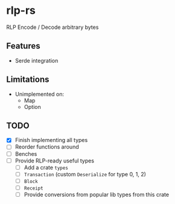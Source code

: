 # rlp-rs

RLP Encode / Decode arbitrary bytes

## Features

- Serde integration

## Limitations

- Unimplemented on:
    - Map
    - Option

## TODO

- [x] Finish implementing all types
- [ ] Reorder functions around
- [ ] Benches
- [ ] Provide RLP-ready useful types 
    - [ ] Add a crate `types`
    - [ ] `Transaction` (custom `Deserialize` for type 0, 1, 2)
    - [ ] `Block`
    - [ ] `Receipt`
    - [ ] Provide conversions from popular lib types from this crate
